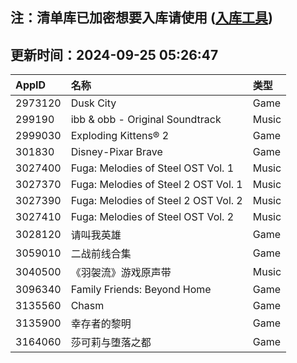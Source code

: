 ## 注：清单库已加密想要入库请使用 ([入库工具](https://github.com/BlankTMing/ManifestAutoUpdate/releases))

## 更新时间：2024-09-25 05:26:47
| AppID | 名称 | 类型  |
| :-------------------- | :----------------------------- | :----------- |
| 2973120 | Dusk City| Game |
| 299190 | ibb & obb - Original Soundtrack| Music |
| 2999030 | Exploding Kittens® 2| Game |
| 301830 | Disney-Pixar Brave| Game |
| 3027400 | Fuga: Melodies of Steel OST Vol. 1| Music |
| 3027370 | Fuga: Melodies of Steel 2 OST Vol. 1| Music |
| 3027390 | Fuga: Melodies of Steel 2 OST Vol. 2| Music |
| 3027410 | Fuga: Melodies of Steel OST Vol. 2| Music |
| 3028120 | 请叫我英雄| Game |
| 3059010 | 二战前线合集| Game |
| 3040500 | 《羽袈流》游戏原声带| Music |
| 3096340 | Family Friends: Beyond Home| Game |
| 3135560 | Chasm| Game |
| 3135900 | 幸存者的黎明| Game |
| 3164060 | 莎可莉与堕落之都| Game |
